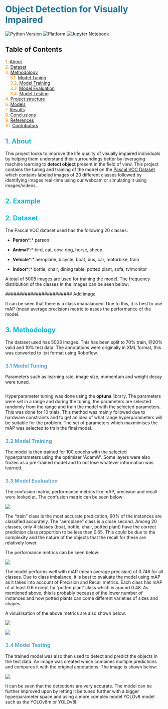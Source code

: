 # <span style="color:#237094;">Object Detection for Visually Impaired</span>

![Python Version](https://img.shields.io/badge/python-3.12.4%2B-blue) ![Platform](https://img.shields.io/badge/platform-jupyter%20%7C%20python%20script-lightgreen) ![Jupyter Notebook](https://img.shields.io/badge/Jupyter-Notebook-orange)

## Table of Contents

<p>
<span style="color:#fb8509;">1.</span> <a href="#about">About</a><br>
<span style="color:#fb8509;">2.</span> <a href="#dataset">Dataset</a><br>
<span style="color:#fb8509;">3.</span> <a href="#methodology">Methodology</a><br>
&nbsp;&nbsp;&nbsp;&nbsp;<span style="color:#fb8500;">3.1.</span> <a href="#model_tuning">Model Tuning</a><br>
&nbsp;&nbsp;&nbsp;&nbsp;<span style="color:#fb8500;">3.2.</span> <a href="#model_training">Model Training</a><br>
&nbsp;&nbsp;&nbsp;&nbsp;<span style="color:#fb8500;">3.3.</span> <a href="#model_evaluation">Model Evaluation</a><br>
&nbsp;&nbsp;&nbsp;&nbsp;<span style="color:#fb8500;">3.4.</span> <a href="#model_testing">Model Testing</a><br>
<span style="color:#fb8509;">4.</span> <a href="#structure">Project structure</a><br>
<span style="color:#fb8509;">6.</span> <a href="#models">Models</a><br>
<span style="color:#fb8509;">7.</span> <a href="#results">Results</a><br>
<span style="color:#fb8509;">8.</span> <a href="#conclusions">Conclusions</a><br>
<span style="color:#fb8509;">9.</span> <a href="#references">References</a><br>
<span style="color:#fb8509;">10.</span> <a href="#contributors">Contributors</a><br>
</p>

## <span id="about" style="color:#00bbd6;">1. About</span>

This project looks to improve the life quality of visually impaired individuals by helping them understand their surroundings better by leveraging machine learning to **detect object** present in the field of view. This project contains the tuning and training of the model on the [Pascal VOC Dataset](http://host.robots.ox.ac.uk/pascal/VOC/voc2007/index.html) which contains labeled images of 20 different classes followed by identifying images real-time using our webcam or simulating it using images/videos.

## <span id="example" style="color:#00bbd6;">2. Example</span>

## <span id="dataset" style="color:#00bbd6;">2. Dataset</span>

The Pascal VOC dataset used has the following 20 classes:

-   **Person***:* person

-   **Animal***:* bird, cat, cow, dog, horse, sheep

-   **Vehicle***:* aeroplane, bicycle, boat, bus, car, motorbike, train

-   **Indoor***:* bottle, chair, dining table, potted plant, sofa, tv/monitor

A total of 5008 images are used for training the model. The frequency distribution of the classes in the images can be seen below:

\######################## Add image

It can be seen that there is a class imabalanced. Due to this, it is best to use mAP (mean average precision) metric to asses the performance of the model.

## <span id="methodology" style="color:#00bbd6;">3. Methodology</span>

The dataset used has 5008 images. This has been split to 70% train, \@20% valid and 10% test data. The annotations were originally in XML format, this was converted to .txt format using Roboflow.

###  <span id="model_tuning" style="color:#5fa8d3;">3.1 Model Tuning</span>

Parameters such as learning rate, image size, momentum and weight decay were tuned.

```{python}     learning_rate = trial.suggest_loguniform('learning_rate', 1e-5, 1e-1)     img_size = trial.suggest_categorical('img_size', [320, 416, 512, 640]) # Common yolo image size     momentum = trial.suggest_uniform('momentum', 0.85, 0.99)  # Typical range for momentum     weight_decay = trial.suggest_loguniform('weight_decay', 1e-6, 1e-2)}
```

Hyperparameter tuning was done using the **optuna** library. The parameters were set in a range and during the tuning, the parameters are selected randomly from the range and train the model with the selected parameters. This was done for 10 trials. This method was mainly followed due to hardware constraints and to get an idea of what range hyperparameters will be suitable for the problem. The set of parameters which maxmimises the mAP was selected to train the final model.

###  <span id="model_training" style="color:#5fa8d3;">3.2 Model Training</span>

The model is then trained for 100 epochs with the selected hyperparameters using the optimizer 'AdamW'. Some layers were also frozen as a pre-trained model and to not lose whatever information was learned.

###  <span id="model_evaluation" style="color:#5fa8d3;">3.3 Model Evaluation</span>

The confusion matrix, performance metrics like mAP, precision and recall were looked at. The confusion matrix can be seen below:

![](images_readme/confusion_matrix_normalized.png)

The “train” class is the most accurate predication, 90% of the instances are classified accurately. The “aeroplane” class is a close second. Among 20 classes, only 4 classes (boat, bottle, chair, potted plant) have the correct prediction class proportion to be less than 0.65. This could be due to the complexity and the nature of the objects that the recall for these are relatively lower.

The performance metrics can be seen below:

![](images_readme/metrics.png)

The model performs well with mAP (mean average precision) of 0.746 for all classes. Due to class imbalance, it is best to evaluate the model using mAP as it takes into account of Precision and Recall metrics. Each class has mAP of at least 0.6 except for ‘potted plant’ class which is around 0.48. As mentioned above, this is probably because of the lower number of instances and how potted plants can come different varieties of sizes and shapes.

A visualisation of the above metrics are also shown below:

![](images_readme/mAP_plot.png)

![](images_readme/PR_curve.png)

###  <span id="model_testing" style="color:#5fa8d3;">3.4 Model Testing</span>

The trained model was also then used to detect and predict the objects in the test data. An image was created which combines multiple predictions and compares it with the original annotations. The image is shown below:

![](images_readme/2.png)

It can be seen that the detections are very accurate. The model can be further improved upon by letting it be tuned further with a bigger hyperparameter space and using a more complex model YOLOv8 model such as the YOLOv8m or YOLOv8l.
